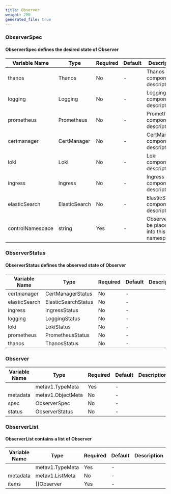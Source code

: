 ```yaml
---
title: Observer
weight: 200
generated_file: true
---
```


### ObserverSpec
#### ObserverSpec defines the desired state of Observer

| Variable Name | Type | Required | Default | Description |
|---|---|---|---|---|
| thanos | Thanos | No | - | Thanos component descriptor<br> |
| logging | Logging | No | - | Logging component descriptor<br> |
| prometheus | Prometheus | No | - | Prometheus component descriptor<br> |
| certmanager | CertManager | No | - | CertManager component descriptor<br> |
| loki | Loki | No | - | Loki component descriptor<br> |
| ingress | Ingress | No | - | Ingress component descriptor<br> |
| elasticSearch | ElasticSearch | No | - | ElasticSearch component descriptor<br> |
| controlNamespace | string | Yes | - | Observer will be placed into this namespace<br> |
### ObserverStatus
#### ObserverStatus defines the observed state of Observer

| Variable Name | Type | Required | Default | Description |
|---|---|---|---|---|
| certmanager | CertManagerStatus | No | - |  |
| elasticSearch | ElasticSearchStatus | No | - |  |
| ingress | IngressStatus | No | - |  |
| logging | LoggingStatus | No | - |  |
| loki | LokiStatus | No | - |  |
| prometheus | PrometheusStatus | No | - |  |
| thanos | ThanosStatus | No | - |  |
### Observer
| Variable Name | Type | Required | Default | Description |
|---|---|---|---|---|
|  | metav1.TypeMeta | Yes | - |  |
| metadata | metav1.ObjectMeta | No | - |  |
| spec | ObserverSpec | No | - |  |
| status | ObserverStatus | No | - |  |
### ObserverList
#### ObserverList contains a list of Observer

| Variable Name | Type | Required | Default | Description |
|---|---|---|---|---|
|  | metav1.TypeMeta | Yes | - |  |
| metadata | metav1.ListMeta | No | - |  |
| items | []Observer | Yes | - |  |
